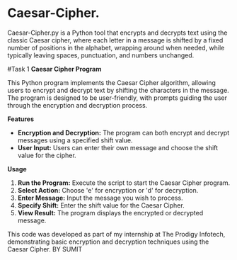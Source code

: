 # Caesar-Cipher.
Caesar-Cipher.py is a Python tool that encrypts and decrypts text using the classic Caesar cipher, where each letter in a message is shifted by a fixed number of positions in the alphabet, wrapping around when needed, while typically leaving spaces, punctuation, and numbers unchanged.

#Task 1
<b>Caesar Cipher Program</b>

This Python program implements the Caesar Cipher algorithm, allowing users to encrypt and decrypt text by shifting the characters in the message. The program is designed to be user-friendly, with prompts guiding the user through the encryption and decryption process.

<b>Features</b>

- <b>Encryption and Decryption:</b> The program can both encrypt and decrypt messages using a specified shift value.
- <b>User Input:</b> Users can enter their own message and choose the shift value for the cipher.

<b>Usage</b>

1. <b>Run the Program:</b> Execute the script to start the Caesar Cipher program.
2. <b>Select Action:</b> Choose 'e' for encryption or 'd' for decryption.
3. <b>Enter Message:</b> Input the message you wish to process.
4. <b>Specify Shift:</b> Enter the shift value for the Caesar Cipher.
5. <b>View Result:</b> The program displays the encrypted or decrypted message.

This code was developed as part of my internship at The Prodigy Infotech, demonstrating basic encryption and decryption techniques using the Caesar Cipher.
BY SUMIT

